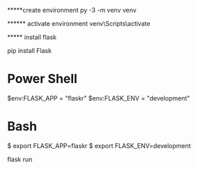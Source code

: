 *****create environment
py -3 -m venv venv

****** activate environment
venv\Scripts\activate

***** install flask

pip install Flask

# Power Shell
$env:FLASK_APP = "flaskr"
$env:FLASK_ENV = "development"

# Bash
$ export FLASK_APP=flaskr
$ export FLASK_ENV=development


flask run